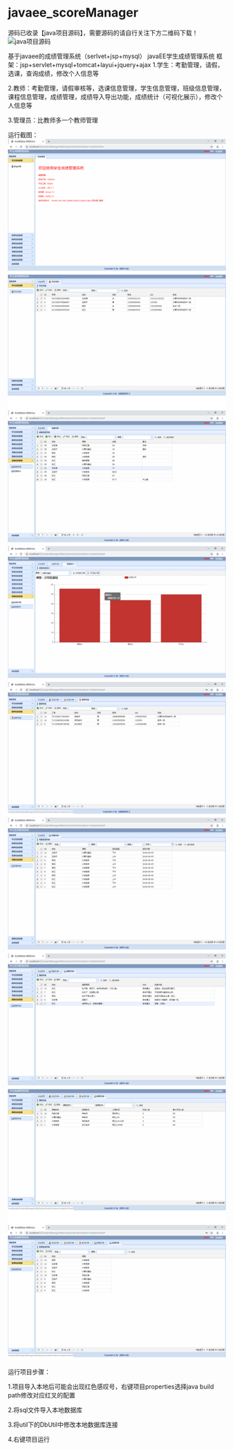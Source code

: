 # javaee_scoreManager
源码已收录【java项目源码】，需要源码的请自行关注下方二维码下载！
![java项目源码](./运行截图/wechat.png)

基于javaee的成绩管理系统（serlvet+jsp+mysql）
javaEE学生成绩管理系统
框架：jsp+servlet+mysql+tomcat+layui+jquery+ajax
1.学生：考勤管理，请假，选课，查询成绩，修改个人信息等

2.教师：考勤管理，请假审核等，选课信息管理，学生信息管理，班级信息管理，
课程信息管理，成绩管理，成绩导入导出功能，成绩统计（可视化展示），修改个人信息等

3.管理员：比教师多一个教师管理

运行截图：
![主页](./运行截图/管理员/主页.png)
![学生管理](./运行截图/管理员/学生管理.png)
![成绩查询](./运行截图/管理员/成绩查询.png)
![成绩统计](./运行截图/管理员/成绩统计.png)
![教师管理](./运行截图/管理员/教师管理.png)
![考勤管理](./运行截图/管理员/考勤管理.png)
![请假管理](./运行截图/管理员/请假管理.png)
![课程管理](./运行截图/管理员/课程管理.png)
![选课信息管理](./运行截图/管理员/选课信息管理.png)

运行项目步骤：

1.项目导入本地后可能会出现红色感叹号，右键项目properties选择java build path修改对应红叉的配置

2.将sql文件导入本地数据库

3.将util下的DbUtil中修改本地数据库连接

4.右键项目运行



